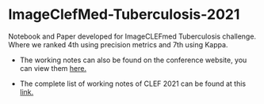 # ImageClefMed-Tuberculosis-2021
Notebook and Paper developed for ImageCLEFmed Tuberculosis challenge. Where we ranked 4th using precision metrics and 7th using Kappa.

- The working notes can also be found on the conference website, you can view them [here.](https://www.dei.unipd.it/~ferro/CLEF-WN-Drafts/CLEF2021/paper-112.pdf)

- The complete list of working notes of CLEF 2021 can be found at this [link.](https://www.dei.unipd.it/~ferro/CLEF-WN-Drafts/CLEF2021/)
